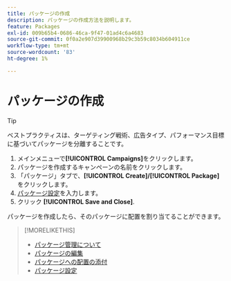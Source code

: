 ```yaml
---
title: パッケージの作成
description: パッケージの作成方法を説明します。
feature: Packages
exl-id: 009b65b4-0686-46ca-9f47-01ad4c6a4683
source-git-commit: 0f0a2e907d39900968b29c3b59c8034b604911ce
workflow-type: tm+mt
source-wordcount: '83'
ht-degree: 1%

---
```


# パッケージの作成

>[!TIP]
>
>ベストプラクティスは、ターゲティング戦術、広告タイプ、パフォーマンス目標に基づいてパッケージを分離することです。

1. メインメニューで&#x200B;**[!UICONTROL Campaigns]**&#x200B;をクリックします。
1. パッケージを作成するキャンペーンの名前をクリックします。
1. 「パッケージ」タブで、**[!UICONTROL Create]/[!UICONTROL Package]**&#x200B;をクリックします。
1. [パッケージ設定](package-settings.md)を入力します。
1. クリック **[!UICONTROL Save and Close]**.

パッケージを作成したら、そのパッケージに配置を割り当てることができます。

>[!MORELIKETHIS]
>
>* [パッケージ管理について](package-about.md)
>* [パッケージの編集](package-edit.md)
>* [パッケージへの配置の添付](package-attach-placement.md)
>* [パッケージ設定](package-settings.md)

